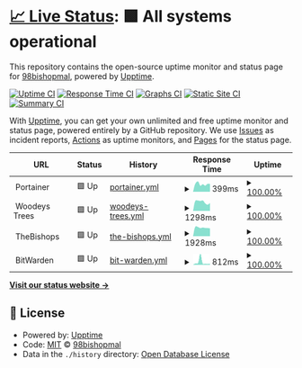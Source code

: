 # [📈 Live Status](https://98bishopmal.github.io/Uptime): <!--live status--> **🟩 All systems operational**

This repository contains the open-source uptime monitor and status page for [98bishopmal](https://98bishopmal.github.io/Uptime), powered by [Upptime](https://github.com/upptime/upptime).

[![Uptime CI](https://github.com/98bishopmal/Uptime/workflows/Uptime%20CI/badge.svg)](https://github.com/98bishopmal/Uptime/actions?query=workflow%3A%22Uptime+CI%22)
[![Response Time CI](https://github.com/98bishopmal/Uptime/workflows/Response%20Time%20CI/badge.svg)](https://github.com/98bishopmal/Uptime/actions?query=workflow%3A%22Response+Time+CI%22)
[![Graphs CI](https://github.com/98bishopmal/Uptime/workflows/Graphs%20CI/badge.svg)](https://github.com/98bishopmal/Uptime/actions?query=workflow%3A%22Graphs+CI%22)
[![Static Site CI](https://github.com/98bishopmal/Uptime/workflows/Static%20Site%20CI/badge.svg)](https://github.com/98bishopmal/Uptime/actions?query=workflow%3A%22Static+Site+CI%22)
[![Summary CI](https://github.com/98bishopmal/Uptime/workflows/Summary%20CI/badge.svg)](https://github.com/98bishopmal/Uptime/actions?query=workflow%3A%22Summary+CI%22)

With [Upptime](https://upptime.js.org), you can get your own unlimited and free uptime monitor and status page, powered entirely by a GitHub repository. We use [Issues](https://github.com/98bishopmal/Uptime/issues) as incident reports, [Actions](https://github.com/98bishopmal/Uptime/actions) as uptime monitors, and [Pages](https://98bishopmal.github.io/Uptime) for the status page.

<!--start: status pages-->
<!-- This summary is generated by Upptime (https://github.com/upptime/upptime) -->
<!-- Do not edit this manually, your changes will be overwritten -->
<!-- prettier-ignore -->
| URL | Status | History | Response Time | Uptime |
| --- | ------ | ------- | ------------- | ------ |
| <img alt="" src="https://icons.duckduckgo.com/ip3/null.ico" height="13"> Portainer | 🟩 Up | [portainer.yml](https://github.com/98bishopmal/Uptime/commits/HEAD/history/portainer.yml) | <details><summary><img alt="Response time graph" src="./graphs/portainer/response-time-week.png" height="20"> 399ms</summary><br><a href="https://uptime.thebishops2010.co.uk/history/portainer"><img alt="Response time 505" src="https://img.shields.io/endpoint?url=https%3A%2F%2Fraw.githubusercontent.com%2F98bishopmal%2FUptime%2FHEAD%2Fapi%2Fportainer%2Fresponse-time.json"></a><br><a href="https://uptime.thebishops2010.co.uk/history/portainer"><img alt="24-hour response time 268" src="https://img.shields.io/endpoint?url=https%3A%2F%2Fraw.githubusercontent.com%2F98bishopmal%2FUptime%2FHEAD%2Fapi%2Fportainer%2Fresponse-time-day.json"></a><br><a href="https://uptime.thebishops2010.co.uk/history/portainer"><img alt="7-day response time 399" src="https://img.shields.io/endpoint?url=https%3A%2F%2Fraw.githubusercontent.com%2F98bishopmal%2FUptime%2FHEAD%2Fapi%2Fportainer%2Fresponse-time-week.json"></a><br><a href="https://uptime.thebishops2010.co.uk/history/portainer"><img alt="30-day response time 394" src="https://img.shields.io/endpoint?url=https%3A%2F%2Fraw.githubusercontent.com%2F98bishopmal%2FUptime%2FHEAD%2Fapi%2Fportainer%2Fresponse-time-month.json"></a><br><a href="https://uptime.thebishops2010.co.uk/history/portainer"><img alt="1-year response time 505" src="https://img.shields.io/endpoint?url=https%3A%2F%2Fraw.githubusercontent.com%2F98bishopmal%2FUptime%2FHEAD%2Fapi%2Fportainer%2Fresponse-time-year.json"></a></details> | <details><summary><a href="https://uptime.thebishops2010.co.uk/history/portainer">100.00%</a></summary><a href="https://uptime.thebishops2010.co.uk/history/portainer"><img alt="All-time uptime 98.07%" src="https://img.shields.io/endpoint?url=https%3A%2F%2Fraw.githubusercontent.com%2F98bishopmal%2FUptime%2FHEAD%2Fapi%2Fportainer%2Fuptime.json"></a><br><a href="https://uptime.thebishops2010.co.uk/history/portainer"><img alt="24-hour uptime 100.00%" src="https://img.shields.io/endpoint?url=https%3A%2F%2Fraw.githubusercontent.com%2F98bishopmal%2FUptime%2FHEAD%2Fapi%2Fportainer%2Fuptime-day.json"></a><br><a href="https://uptime.thebishops2010.co.uk/history/portainer"><img alt="7-day uptime 100.00%" src="https://img.shields.io/endpoint?url=https%3A%2F%2Fraw.githubusercontent.com%2F98bishopmal%2FUptime%2FHEAD%2Fapi%2Fportainer%2Fuptime-week.json"></a><br><a href="https://uptime.thebishops2010.co.uk/history/portainer"><img alt="30-day uptime 96.64%" src="https://img.shields.io/endpoint?url=https%3A%2F%2Fraw.githubusercontent.com%2F98bishopmal%2FUptime%2FHEAD%2Fapi%2Fportainer%2Fuptime-month.json"></a><br><a href="https://uptime.thebishops2010.co.uk/history/portainer"><img alt="1-year uptime 98.07%" src="https://img.shields.io/endpoint?url=https%3A%2F%2Fraw.githubusercontent.com%2F98bishopmal%2FUptime%2FHEAD%2Fapi%2Fportainer%2Fuptime-year.json"></a></details>
| <img alt="" src="https://icons.duckduckgo.com/ip3/null.ico" height="13"> Woodeys Trees | 🟩 Up | [woodeys-trees.yml](https://github.com/98bishopmal/Uptime/commits/HEAD/history/woodeys-trees.yml) | <details><summary><img alt="Response time graph" src="./graphs/woodeys-trees/response-time-week.png" height="20"> 1298ms</summary><br><a href="https://uptime.thebishops2010.co.uk/history/woodeys-trees"><img alt="Response time 1350" src="https://img.shields.io/endpoint?url=https%3A%2F%2Fraw.githubusercontent.com%2F98bishopmal%2FUptime%2FHEAD%2Fapi%2Fwoodeys-trees%2Fresponse-time.json"></a><br><a href="https://uptime.thebishops2010.co.uk/history/woodeys-trees"><img alt="24-hour response time 845" src="https://img.shields.io/endpoint?url=https%3A%2F%2Fraw.githubusercontent.com%2F98bishopmal%2FUptime%2FHEAD%2Fapi%2Fwoodeys-trees%2Fresponse-time-day.json"></a><br><a href="https://uptime.thebishops2010.co.uk/history/woodeys-trees"><img alt="7-day response time 1298" src="https://img.shields.io/endpoint?url=https%3A%2F%2Fraw.githubusercontent.com%2F98bishopmal%2FUptime%2FHEAD%2Fapi%2Fwoodeys-trees%2Fresponse-time-week.json"></a><br><a href="https://uptime.thebishops2010.co.uk/history/woodeys-trees"><img alt="30-day response time 1418" src="https://img.shields.io/endpoint?url=https%3A%2F%2Fraw.githubusercontent.com%2F98bishopmal%2FUptime%2FHEAD%2Fapi%2Fwoodeys-trees%2Fresponse-time-month.json"></a><br><a href="https://uptime.thebishops2010.co.uk/history/woodeys-trees"><img alt="1-year response time 1350" src="https://img.shields.io/endpoint?url=https%3A%2F%2Fraw.githubusercontent.com%2F98bishopmal%2FUptime%2FHEAD%2Fapi%2Fwoodeys-trees%2Fresponse-time-year.json"></a></details> | <details><summary><a href="https://uptime.thebishops2010.co.uk/history/woodeys-trees">100.00%</a></summary><a href="https://uptime.thebishops2010.co.uk/history/woodeys-trees"><img alt="All-time uptime 99.90%" src="https://img.shields.io/endpoint?url=https%3A%2F%2Fraw.githubusercontent.com%2F98bishopmal%2FUptime%2FHEAD%2Fapi%2Fwoodeys-trees%2Fuptime.json"></a><br><a href="https://uptime.thebishops2010.co.uk/history/woodeys-trees"><img alt="24-hour uptime 100.00%" src="https://img.shields.io/endpoint?url=https%3A%2F%2Fraw.githubusercontent.com%2F98bishopmal%2FUptime%2FHEAD%2Fapi%2Fwoodeys-trees%2Fuptime-day.json"></a><br><a href="https://uptime.thebishops2010.co.uk/history/woodeys-trees"><img alt="7-day uptime 100.00%" src="https://img.shields.io/endpoint?url=https%3A%2F%2Fraw.githubusercontent.com%2F98bishopmal%2FUptime%2FHEAD%2Fapi%2Fwoodeys-trees%2Fuptime-week.json"></a><br><a href="https://uptime.thebishops2010.co.uk/history/woodeys-trees"><img alt="30-day uptime 99.55%" src="https://img.shields.io/endpoint?url=https%3A%2F%2Fraw.githubusercontent.com%2F98bishopmal%2FUptime%2FHEAD%2Fapi%2Fwoodeys-trees%2Fuptime-month.json"></a><br><a href="https://uptime.thebishops2010.co.uk/history/woodeys-trees"><img alt="1-year uptime 99.90%" src="https://img.shields.io/endpoint?url=https%3A%2F%2Fraw.githubusercontent.com%2F98bishopmal%2FUptime%2FHEAD%2Fapi%2Fwoodeys-trees%2Fuptime-year.json"></a></details>
| <img alt="" src="https://icons.duckduckgo.com/ip3/null.ico" height="13"> TheBishops | 🟩 Up | [the-bishops.yml](https://github.com/98bishopmal/Uptime/commits/HEAD/history/the-bishops.yml) | <details><summary><img alt="Response time graph" src="./graphs/the-bishops/response-time-week.png" height="20"> 1928ms</summary><br><a href="https://uptime.thebishops2010.co.uk/history/the-bishops"><img alt="Response time 1062" src="https://img.shields.io/endpoint?url=https%3A%2F%2Fraw.githubusercontent.com%2F98bishopmal%2FUptime%2FHEAD%2Fapi%2Fthe-bishops%2Fresponse-time.json"></a><br><a href="https://uptime.thebishops2010.co.uk/history/the-bishops"><img alt="24-hour response time 2120" src="https://img.shields.io/endpoint?url=https%3A%2F%2Fraw.githubusercontent.com%2F98bishopmal%2FUptime%2FHEAD%2Fapi%2Fthe-bishops%2Fresponse-time-day.json"></a><br><a href="https://uptime.thebishops2010.co.uk/history/the-bishops"><img alt="7-day response time 1928" src="https://img.shields.io/endpoint?url=https%3A%2F%2Fraw.githubusercontent.com%2F98bishopmal%2FUptime%2FHEAD%2Fapi%2Fthe-bishops%2Fresponse-time-week.json"></a><br><a href="https://uptime.thebishops2010.co.uk/history/the-bishops"><img alt="30-day response time 1233" src="https://img.shields.io/endpoint?url=https%3A%2F%2Fraw.githubusercontent.com%2F98bishopmal%2FUptime%2FHEAD%2Fapi%2Fthe-bishops%2Fresponse-time-month.json"></a><br><a href="https://uptime.thebishops2010.co.uk/history/the-bishops"><img alt="1-year response time 1062" src="https://img.shields.io/endpoint?url=https%3A%2F%2Fraw.githubusercontent.com%2F98bishopmal%2FUptime%2FHEAD%2Fapi%2Fthe-bishops%2Fresponse-time-year.json"></a></details> | <details><summary><a href="https://uptime.thebishops2010.co.uk/history/the-bishops">100.00%</a></summary><a href="https://uptime.thebishops2010.co.uk/history/the-bishops"><img alt="All-time uptime 99.37%" src="https://img.shields.io/endpoint?url=https%3A%2F%2Fraw.githubusercontent.com%2F98bishopmal%2FUptime%2FHEAD%2Fapi%2Fthe-bishops%2Fuptime.json"></a><br><a href="https://uptime.thebishops2010.co.uk/history/the-bishops"><img alt="24-hour uptime 100.00%" src="https://img.shields.io/endpoint?url=https%3A%2F%2Fraw.githubusercontent.com%2F98bishopmal%2FUptime%2FHEAD%2Fapi%2Fthe-bishops%2Fuptime-day.json"></a><br><a href="https://uptime.thebishops2010.co.uk/history/the-bishops"><img alt="7-day uptime 100.00%" src="https://img.shields.io/endpoint?url=https%3A%2F%2Fraw.githubusercontent.com%2F98bishopmal%2FUptime%2FHEAD%2Fapi%2Fthe-bishops%2Fuptime-week.json"></a><br><a href="https://uptime.thebishops2010.co.uk/history/the-bishops"><img alt="30-day uptime 99.59%" src="https://img.shields.io/endpoint?url=https%3A%2F%2Fraw.githubusercontent.com%2F98bishopmal%2FUptime%2FHEAD%2Fapi%2Fthe-bishops%2Fuptime-month.json"></a><br><a href="https://uptime.thebishops2010.co.uk/history/the-bishops"><img alt="1-year uptime 99.37%" src="https://img.shields.io/endpoint?url=https%3A%2F%2Fraw.githubusercontent.com%2F98bishopmal%2FUptime%2FHEAD%2Fapi%2Fthe-bishops%2Fuptime-year.json"></a></details>
| <img alt="" src="https://icons.duckduckgo.com/ip3/null.ico" height="13"> BitWarden | 🟩 Up | [bit-warden.yml](https://github.com/98bishopmal/Uptime/commits/HEAD/history/bit-warden.yml) | <details><summary><img alt="Response time graph" src="./graphs/bit-warden/response-time-week.png" height="20"> 812ms</summary><br><a href="https://uptime.thebishops2010.co.uk/history/bit-warden"><img alt="Response time 528" src="https://img.shields.io/endpoint?url=https%3A%2F%2Fraw.githubusercontent.com%2F98bishopmal%2FUptime%2FHEAD%2Fapi%2Fbit-warden%2Fresponse-time.json"></a><br><a href="https://uptime.thebishops2010.co.uk/history/bit-warden"><img alt="24-hour response time 295" src="https://img.shields.io/endpoint?url=https%3A%2F%2Fraw.githubusercontent.com%2F98bishopmal%2FUptime%2FHEAD%2Fapi%2Fbit-warden%2Fresponse-time-day.json"></a><br><a href="https://uptime.thebishops2010.co.uk/history/bit-warden"><img alt="7-day response time 812" src="https://img.shields.io/endpoint?url=https%3A%2F%2Fraw.githubusercontent.com%2F98bishopmal%2FUptime%2FHEAD%2Fapi%2Fbit-warden%2Fresponse-time-week.json"></a><br><a href="https://uptime.thebishops2010.co.uk/history/bit-warden"><img alt="30-day response time 450" src="https://img.shields.io/endpoint?url=https%3A%2F%2Fraw.githubusercontent.com%2F98bishopmal%2FUptime%2FHEAD%2Fapi%2Fbit-warden%2Fresponse-time-month.json"></a><br><a href="https://uptime.thebishops2010.co.uk/history/bit-warden"><img alt="1-year response time 528" src="https://img.shields.io/endpoint?url=https%3A%2F%2Fraw.githubusercontent.com%2F98bishopmal%2FUptime%2FHEAD%2Fapi%2Fbit-warden%2Fresponse-time-year.json"></a></details> | <details><summary><a href="https://uptime.thebishops2010.co.uk/history/bit-warden">100.00%</a></summary><a href="https://uptime.thebishops2010.co.uk/history/bit-warden"><img alt="All-time uptime 99.90%" src="https://img.shields.io/endpoint?url=https%3A%2F%2Fraw.githubusercontent.com%2F98bishopmal%2FUptime%2FHEAD%2Fapi%2Fbit-warden%2Fuptime.json"></a><br><a href="https://uptime.thebishops2010.co.uk/history/bit-warden"><img alt="24-hour uptime 100.00%" src="https://img.shields.io/endpoint?url=https%3A%2F%2Fraw.githubusercontent.com%2F98bishopmal%2FUptime%2FHEAD%2Fapi%2Fbit-warden%2Fuptime-day.json"></a><br><a href="https://uptime.thebishops2010.co.uk/history/bit-warden"><img alt="7-day uptime 100.00%" src="https://img.shields.io/endpoint?url=https%3A%2F%2Fraw.githubusercontent.com%2F98bishopmal%2FUptime%2FHEAD%2Fapi%2Fbit-warden%2Fuptime-week.json"></a><br><a href="https://uptime.thebishops2010.co.uk/history/bit-warden"><img alt="30-day uptime 99.59%" src="https://img.shields.io/endpoint?url=https%3A%2F%2Fraw.githubusercontent.com%2F98bishopmal%2FUptime%2FHEAD%2Fapi%2Fbit-warden%2Fuptime-month.json"></a><br><a href="https://uptime.thebishops2010.co.uk/history/bit-warden"><img alt="1-year uptime 99.90%" src="https://img.shields.io/endpoint?url=https%3A%2F%2Fraw.githubusercontent.com%2F98bishopmal%2FUptime%2FHEAD%2Fapi%2Fbit-warden%2Fuptime-year.json"></a></details>

<!--end: status pages-->

[**Visit our status website →**](https://98bishopmal.github.io/Uptime)

## 📄 License

- Powered by: [Upptime](https://github.com/upptime/upptime)
- Code: [MIT](./LICENSE) © [98bishopmal](https://98bishopmal.github.io/Uptime)
- Data in the `./history` directory: [Open Database License](https://opendatacommons.org/licenses/odbl/1-0/)
